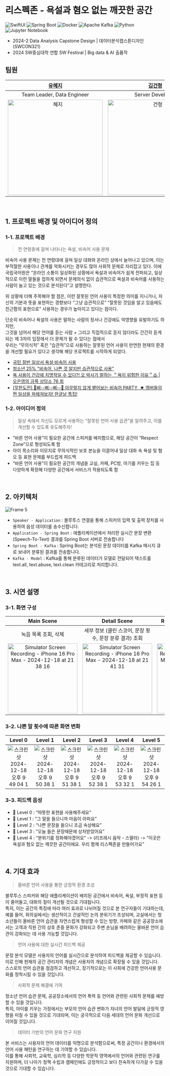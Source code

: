 # 리스펙존 - 욕설과 혐오 없는 깨끗한 공간
![SwiftUI](https://img.shields.io/badge/SwiftUI-0067B9?style=flat-square&logo=Swift&logoColor=white)
![Spring Boot](https://img.shields.io/badge/Spring&#160;Boot-6DB33F?style=flat-square&logo=springboot&logoColor=white)
![Docker](https://img.shields.io/badge/Docker-2496ED?style=flat-square&logo=docker&logoColor=white)
![Apache Kafka](https://img.shields.io/badge/Apache&#160;Kafka-231F20?style=flat-square&logo=apachekafka&logoColor=white)
![Python](https://img.shields.io/badge/python-3776AB?style=flat-square&logo=Python&logoColor=white)
![Jupyter Notebook](https://img.shields.io/badge/Jupyter&#160;Notebook-F37626?style=flat-square&logo=jupyter&logoColor=white)  

- 2024-2 Data Analysis Capstone Design | 데이터분석캡스톤디자인 (SWCON321)
- 2024 SW중심대학 연합 SW Festival | Big data & AI 출품작

## 팀원
| [유혜지](https://github.com/HyejiYu) | [김건형](https://github.com/g-hyeong) | [이민재](https://github.com/mini-min) | 
| :--: | :--: | :--: | 
|  Team Leader, Data Engineer | Server Developer | iOS Developer |
| <img width="300" alt="혜지" src="https://github.com/user-attachments/assets/74055c1f-566c-416f-a566-9f79679f49d4"> | <img width="300" alt="건형" src="https://github.com/user-attachments/assets/a8d54a85-2ab7-4b74-a470-c37d8762e918"> | <img width="300" alt="민재" src="https://github.com/user-attachments/assets/7a5d7f57-68d6-4cee-97a8-160d8ddb2371"> | 

<br>

## 1. 프로젝트 배경 및 아이디어 정의
### 1-1. 프로젝트 배경
> 전 연령층에 걸쳐 나타나는 욕설, 비속어 사용 문제

비속어 사용 문제는 전 연령대에 걸쳐 일상 대화와 온라인 상에서 늘어나고 있으며, 이는 부적절한 사용이나 관계를 악화시키는 경우도 많아 사회적 문제로 자리잡고 있다. 
이에 국립국어원은 “온라인 소통이 일상화된 상황에서 욕설과 비속어가 쉽게 전파되고, 일상적으로 이런 말들을 접하게 되면서 문제의식 없이 습관적으로 욕설과 비속어를 사용하는 사람이 늘고 있는 것으로 분석된다”고 설명한다.

위 상황에 더해 주목해야 할 점은, 이런 잘못된 언어 사용이 특정한 의미를 지니거나, 자신의 기분과 뜻을 표현하는 경향보다 “그냥 습관적으로” “잘못된 것임을 알고 있음에도 친근함의 표현으로” 사용하는 경우가 높아지고 있다는 점이다.

단순히 비속어나 욕설의 사용은 말하는 사람의 정서나 건강에도 악영향을 유발하기도 하지만,  
그것을 넘어서 해당 언어를 듣는 사람 + 그리고 직접적으로 듣지 않더라도 간간히 듣게 되는 제 3자의 입장에서 더 문제가 될 수 있다는 점에서  
우리는 “무의식적” 혹은 “습관적”으로 사용하는 잘못된 언어 사용이 만연한 현재의 환경을 개선할 필요가 있다고 생각해 해당 프로젝트를 시작하게 되었다.

- [국민 절반 일상서 욕설·비속어 사용](https://www.ksilbo.co.kr/news/articleView.html?idxno=790785)
- [청소년 25% "비속어, 나쁜 것 알지만 습관적으로 사용"](https://www.datasom.co.kr/news/articleView.html?idxno=118477)
- [욕 사용이 건강에 치명적일 수 있다?! 오 박사가 말하는 ＂욕이 위험한 이유＂♨ | 오은영의 금쪽 상담소 76 회](https://www.youtube.com/watch?v=AjPrpku-7U0)
- [[무한도전] 🚫삐--삐--삐--🚫 아무렇지 않게 뱉어보는 비속어 PARTY,,★ 멤버들의 찐 일상을 파헤져보자! 한글날 특집!](https://www.youtube.com/watch?v=oxjMVjFrPrI&t=93s)



### 1-2. 아이디어 정의
> 일상 속에서 자신도 모르게 사용하는 “잘못된 언어 사용 습관”을 알려주고, 이를 개선할 수 있도록 유도해주자!
- “바른 언어 사용”이 필요한 공간에 스피커를 배치함으로, 해당 공간이 “Respect Zone”으로 형성되도록 함
- 아이 목소리와 이모지로 무의식적인 보호 본능을 이끌어내 일상 대화 속 욕설 및 혐오 등 표현 문제를 부드럽게 피드백
- “바른 언어 사용”이 필요한 공간의 개념을 교실, 카페, PC방, 아기를 키우는 집 등 다양하게 확장해 다양한 공간에서 서비스가 적용되도록 함

<br>

## 2. 아키텍처
![Frame 5](https://github.com/user-attachments/assets/674f1e84-93b6-4927-91e5-b9980373d2e5)

- `Speaker - Application` : 블루투스 연결을 통해 스피커의 입력 및 출력 장치를 사용하여 음성 데이터를 송수신합니다.
- `Application - Spring Boot` : 애플리케이션에서 처리한 실시간 문장 변환(Speech-To-Text) 결과를 Spring Boot 서버로 전송합니다
- `Spring Boot - Kafka` : Spring Boot는 분석된 문장 데이터를 Kafka 메시지 큐로 보내어 분류된 결과를 전송합니다.
- `Kafka - Model` : Kafka를 통해 분류된 데이터가 모델로 전달되어 텍스트를 text.all, text.abuse, text.clean 카테고리로 처리합니다.
  
<br>

## 3. 시연 설명
### 3-1. 화면 구성
| Main Scene | Detail Scene | Recording Scene (Clean) | Recording Scene (Detect) | 
| :--: | :--: | :--: | :--: | 
| 녹음 목록 조회, 삭제 | 세부 정보 (클린 스코어, 문장 횟수, 문장 분류 결과) 조회 | STT (Speech) 문장 변환 | STT 문장 변환, 문장 분류 결과 라벨링, 피드백 제공 |
| <img width="220" alt="Simulator Screen Recording - iPhone 16 Pro Max - 2024-12-18 at 21 38 16" src="https://github.com/user-attachments/assets/03973294-9c04-4a94-981b-f24d35b17774"> | <img width="220" alt="Simulator Screen Recording - iPhone 16 Pro Max - 2024-12-18 at 21 41 31" src="https://github.com/user-attachments/assets/a8697709-d770-4089-9ee5-af03165eb609"> | <img width="220" alt="Simulator Screen Recording - iPhone 16 Pro Max - 2024-12-18 at 21 34 30" src="https://github.com/user-attachments/assets/6ae6ec4e-dd88-4fa5-8d8a-bf6c56b350cd"> | <img width="220" alt="Simulator Screen Recording - iPhone 16 Pro Max - 2024-12-18 at 21 37 42" src="https://github.com/user-attachments/assets/fa331e61-7c3d-4b8d-9326-270f4305caa1"> | 


### 3-2. 나쁜 말 횟수에 따른 화면 변화
| Level 0 | Level 1 | Level 2 | Level 3 | Level 4 | Level 5 |
| :--: | :--: | :--: | :--: | :--: | :--: | 
| ![스크린샷 2024-12-18 오후 9 49 04 1](https://github.com/user-attachments/assets/430aa9c2-a51e-4da2-97bb-9f689c80cea2) | ![스크린샷 2024-12-18 오후 9 50 38 1](https://github.com/user-attachments/assets/3e4f76b8-0f59-4499-bfe3-d26648c81538) | ![스크린샷 2024-12-18 오후 9 51 38 1](https://github.com/user-attachments/assets/25402833-ed29-4cff-8184-8f2b22bc2fc5) | ![스크린샷 2024-12-18 오후 9 52 38 1](https://github.com/user-attachments/assets/9208c95c-518f-41eb-9e92-e219629e50dd) | ![스크린샷 2024-12-18 오후 9 53 32 1](https://github.com/user-attachments/assets/4254b4f4-4367-4ad1-926e-d9f32654ae5c) | ![스크린샷 2024-12-18 오후 9 54 26 1](https://github.com/user-attachments/assets/e4410e30-0084-4557-94da-450991ca6019) |

### 3-3. 피드백 음성
- 📢 Level 0 : “따뜻한 표현을 사용해주세요"
- 📢 Level 1 : “그 말을 들으니까 마음이 아파요”
- 📢 Level 2 : “나쁜 문장을 들으니 조금 속상해요”
- 📢 Level 3 : “오늘 들은 문장때문에 상처받았어요”
- 📢 Level 4 : “분위기를 정화해야겠어요" -> (리프레시 음악 - 스딸라) -> “이곳은 욕설과 혐오 없는 깨끗한 공간이에요. 우리 함께 리스펙존을 만들어가요”

<br>

## 4. 기대 효과
> 올바른 언어 사용을 통한 긍정적 환경 조성

블루투스 스피커와 해당 애플리케이션이 배치된 공간에서 비속어, 욕설, 부정적 표현 등이 줄어들고, 대화의 질이 개선될 것으로 기대됩니다.   
특히, 이는 공간의 특징에 따라 여러 효과로 나뉘어질 것으로 본 연구자들이 기대하는데, 예를 들어, 회의실에서는 생산적이고 건설적인 논의 분위기가 조성되며, 교실에서는 청소년들이 올바른 언어 습관을 자연스럽게 형성할 수 있는 방향, 카페와 같은 공공장소에서는 고객과 직원 간의 상호 존중 문화가 강화되고 주변 손님을 배려하는 올바른 언어 습관이 강화되는 데 사용 가능할 것입니다.


> 언어 사용에 대한 실시간 피드백 제공

문장 분석 모델은 사용자의 언어를 실시간으로 분석하여 피드백을 제공할 수 있습니다.   
이로 인해 현재의 공간 관리자의 개념은 사용자의 개념으로 확장될 수 있을 것입니다.   
스스로의 언어 습관을 점검하고 개선하고, 장기적으로는 이 사회에 건강한 언어사용 문화를 정착시킬 수 있을 것입니다.


> 사회적 문제 해결에 기여

청소년 언어 습관 문제, 공공장소에서의 언어 폭력 등 언어와 관련된 사회적 문제를 예방할 수 있을 것입니다.   
특히, 아이를 키우는 가정에서는 부모의 언어 습관 변화가 자녀의 언어 발달에 긍정적 영향을 미칠 수 있을 것으로 기대되며, 이는 궁극적으로 다음 세대의 언어 문화 개선으로 이어질 것입니다.


> 데이터 기반의 언어 문화 연구 지원

본 서비스는 사용자의 언어 데이터를 익명으로 분석함으로써, 특정 공간이나 환경에서의 언어 사용 패턴을 연구하는 데 기여할 수 있습니다.   
이를 통해 사회학, 교육학, 심리학 등 다양한 학문적 영역에서의 언어와 관련된 연구를 지원하며, 더 나아가 정책 수립과 캠페인에도 긍정적이고 보다 친숙하게 다가갈 수 있을 것으로 기대할 수 있습니다.
